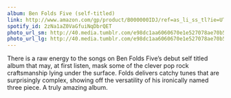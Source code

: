 ```yaml
---
album: Ben Folds Five (self-titled)
link: http://www.amazon.com/gp/product/B000000IDJ/ref=as_li_ss_tl?ie=UTF8&amp;camp=1789&amp;creative=390957&amp;creativeASIN=B000000IDJ&amp;linkCode=as2&amp;tag=besalbintheun-20
spotify_id: 2zNa1aZ0VaGfuiNqDbrQET
photo_url_sm: http://40.media.tumblr.com/e98dc1aa6060670e1e527078ae70b552/tumblr_ms9coltlC51rsqbe7o1_100.jpg
photo_url_lg: http://40.media.tumblr.com/e98dc1aa6060670e1e527078ae70b552/tumblr_ms9coltlC51rsqbe7o1_400.jpg
---
```

There is a raw energy to the songs on Ben Folds Five’s debut self titled album that may, at first listen, mask some of the clever pop rock craftsmanship lying under the surface. Folds delivers catchy tunes that are surprisingly complex, showing off the versatility of his ironically named three piece. A truly amazing album. 